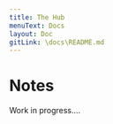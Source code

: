 ```yaml
---
title: The Hub
menuText: Docs
layout: Doc
gitLink: \docs\README.md
---
```


# Notes

Work in progress....


